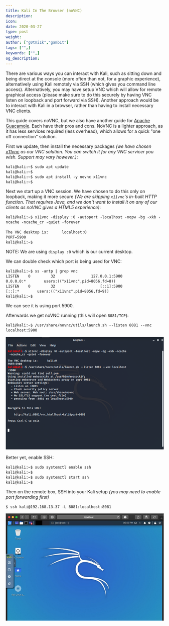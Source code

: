 ```yaml
---
title: Kali In The Browser (noVNC)
description:
icon:
date: 2020-03-27
type: post
weight:
author: ["g0tmi1k","gamb1t"]
tags: ["",]
keywords: ["",]
og_description:
---
```


There are various ways you can interact with Kali, such as sitting down and being direct at the console (more often than not, for a graphic experience), alternatively using Kali remotely via SSH (which gives you command line access). Alternatively, you may have setup VNC which will allow for remote graphical access (please make sure to do this securely by having VNC listen on loopback and port forward via SSH). Another approach would be to interact with Kali in a browser, rather than having to install necessary VNC clients.

This guide covers noVNC, but we also have another guide for [Apache Guacamole](/general-use/guacamole-kali-in-browser/). Each have their pros and cons. NoVNC is a lighter approach, as it has less services required (less overhead), which allows for a quick "one off connection" solution.

First we update, then install the necessary packages _(we have chosen [x11vnc](https://packages.debian.org/testing/x11vnc) as our VNC solution. You can switch it for any VNC servicer you wish. Support may vary however.)_:

```
kali@kali:~$ sudo apt update
kali@kali:~$
kali@kali:~$ sudo apt install -y novnc x11vnc
kali@kali:~$
```

Next we start up a VNC session. We have chosen to do this only on loopback, making it more secure _(We are skipping `x11vnc`'s in-built HTTP function. That requires Java, and we don't want to install it on any of our clients as noVNC gives a HTML5 experience)_:

```
kali@kali:~$ x11vnc -display :0 -autoport -localhost -nopw -bg -xkb -ncache -ncache_cr -quiet -forever

The VNC desktop is:      localhost:0
PORT=5900
kali@kali:~$
```

NOTE: We are using `display :0` which is our current desktop.

We can double check which port is being used for VNC:

```
kali@kali:~$ ss -antp | grep vnc
LISTEN    0         32                127.0.0.1:5900            0.0.0.0:*        users:(("x11vnc",pid=8056,fd=8))
LISTEN    0         32                    [::1]:5900               [::]:*        users:(("x11vnc",pid=8056,fd=9))
kali@kali:~$
```

We can see it is using port 5900.

Afterwards we get noVNC running (this will open `8081/TCP`):

```
kali@kali:~$ /usr/share/novnc/utils/launch.sh --listen 8081 --vnc localhost:5900
```

![](novnc-kali-in-browser-1.png)

Better yet, enable SSH:

```
kali@kali:~$ sudo systemctl enable ssh
kali@kali:~$
kali@kali:~$ sudo systemctl start ssh
kali@kali:~$
```

Then on the remote box, SSH into your Kali setup _(you may need to enable port forwarding first)_

```
$ ssh kali@192.168.13.37 -L 8081:localhost:8081
```
![](novnc-kali-in-browser-2.png)
